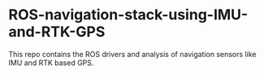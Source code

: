 # ROS-navigation-stack-using-IMU-and-RTK-GPS
This repo contains the ROS drivers and analysis of navigation sensors like IMU and RTK based GPS.
